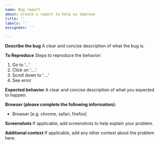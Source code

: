 ```yaml
---
name: Bug report
about: Create a report to help us improve
title: ''
labels: ''
assignees: ''

---
```


**Describe the bug**
A clear and concise description of what the bug is.

**To Reproduce**
Steps to reproduce the behavior:
1. Go to '...'
2. Click on '....'
3. Scroll down to '....'
4. See error

**Expected behavior**
A clear and concise description of what you expected to happen.

**Browser (please complete the following information):**
 - Browser [e.g. chrome, safari, firefox]

**Screenshots**
If applicable, add screenshots to help explain your problem.

**Additional context**
If applicable, add any other context about the problem here.
